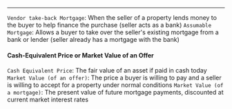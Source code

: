 ***
`Vendor take-back Mortgage`: When the seller of a property lends money to the buyer to help finance the purchase (seller acts as a bank)
`Assumable Mortgage`: Allows a buyer to take over the seller's existing mortgage from a bank or lender (seller already has a mortgage with the bank)

#### Cash-Equivalent Price  or Market Value of an Offer
`Cash Equivalent Price`:  The fair value of an asset if paid in cash today
`Market Value (of an offer)`: The price a buyer is willing to pay and a seller is willing to accept for a property under normal conditions
`Market Value (of a mortgage)`: The present value of future mortgage payments, discounted at current market interest rates